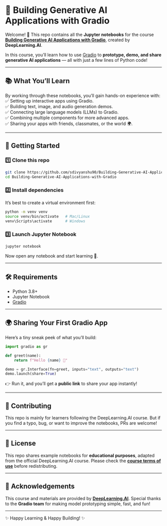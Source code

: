 # 🌟 Building Generative AI Applications with Gradio

Welcome! 👋
This repo contains all the **Jupyter notebooks** for the course **[Building Generative AI Applications with Gradio](https://www.deeplearning.ai/)**, created by **DeepLearning.AI**.

In this course, you’ll learn how to use [Gradio](https://www.gradio.app/) to **prototype, demo, and share generative AI applications** — all with just a few lines of Python code!

---

## 📚 What You’ll Learn

By working through these notebooks, you’ll gain hands-on experience with:<br>
✅ Setting up interactive apps using Gradio.<br>
✅ Building text, image, and audio generation demos.<br>
✅ Connecting large language models (LLMs) to Gradio.<br>
✅ Combining multiple components for more advanced apps.<br>
✅ Sharing your apps with friends, classmates, or the world 🌍.<br>

---

## 🚀 Getting Started

### 1️⃣ Clone this repo

```bash
git clone https://github.com/sdivyanshu90/Building-Generative-AI-Applications-with-Gradio.git
cd Building-Generative-AI-Applications-with-Gradio
```

### 2️⃣ Install dependencies

It’s best to create a virtual environment first:

```bash
python -m venv venv
source venv/bin/activate   # Mac/Linux
venv\Scripts\activate      # Windows

```

### 3️⃣ Launch Jupyter Notebook

```bash
jupyter notebook
```

Now open any notebook and start learning 🎉.

---

## 🛠️ Requirements

* Python 3.8+
* Jupyter Notebook
* [Gradio](https://www.gradio.app/)

---

## 🌍 Sharing Your First Gradio App

Here’s a tiny sneak peek of what you’ll build:

```python
import gradio as gr

def greet(name):
    return f"Hello {name} 👋"

demo = gr.Interface(fn=greet, inputs="text", outputs="text")
demo.launch(share=True)
```

👉 Run it, and you’ll get a **public link** to share your app instantly!

---

## 🤝 Contributing

This repo is mainly for learners following the DeepLearning.AI course.
But if you find a typo, bug, or want to improve the notebooks, PRs are welcome!

---

## 📜 License

This repo shares example notebooks for **educational purposes**, adapted from the official DeepLearning.AI course.
Please check the **[course terms of use](https://www.deeplearning.ai/)** before redistributing.

---

## 🙏 Acknowledgements

This course and materials are provided by **[DeepLearning.AI](https://www.deeplearning.ai/)**.
Special thanks to the **Gradio team** for making model prototyping simple, fast, and fun!

---

✨ Happy Learning & Happy Building! ✨
